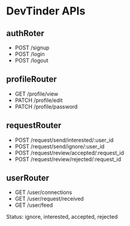 # DevTinder APIs

## authRoter
- POST /signup
- POST /login
- POST /logout

## profileRouter
- GET /profile/view
- PATCH /profile/edit
- PATCH /profile/password

## requestRouter
- POST /request/send/interested/:user_id
- POST /request/send/ignore/:user_id
- POST /request/review/accepted/:request_id
- POST /request/review/rejected/:request_id

## userRouter
- GET /user/connections
- GET /user/request/received
- GET /user/feed

Status: ignore, interested, accepted, rejected